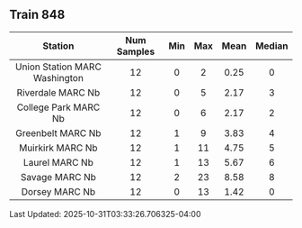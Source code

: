 ## Train 848

| Station | Num Samples | Min | Max | Mean | Median |
| :-----: | :---------: | :-: | :-: | :--: | :----: |
| Union Station MARC Washington | 12 | 0 | 2 | 0.25 | 0 |
| Riverdale MARC Nb | 12 | 0 | 5 | 2.17 | 3 |
| College Park MARC Nb | 12 | 0 | 6 | 2.17 | 2 |
| Greenbelt MARC Nb | 12 | 1 | 9 | 3.83 | 4 |
| Muirkirk MARC Nb | 12 | 1 | 11 | 4.75 | 5 |
| Laurel MARC Nb | 12 | 1 | 13 | 5.67 | 6 |
| Savage MARC Nb | 12 | 2 | 23 | 8.58 | 8 |
| Dorsey MARC Nb | 12 | 0 | 13 | 1.42 | 0 |


Last Updated: 2025-10-31T03:33:26.706325-04:00